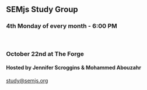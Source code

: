## SEMjs Study Group
### 4th Monday of every month - 6:00 PM
<br/>

### October 22nd at The Forge
#### Hosted by Jennifer Scroggins & Mohammed Abouzahr


study@semjs.org
